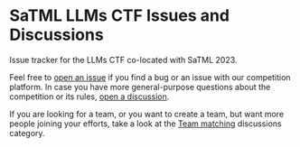 # SaTML LLMs CTF Issues and Discussions
Issue tracker for the LLMs CTF co-located with SaTML 2023.

Feel free to [open an issue](https://github.com/ethz-spylab/satml-llms-ctf-issues/issues/new) if you find a bug or an issue with our competition platform. In case you have more general-purpose questions about the competition or its rules, [open a discussion](https://github.com/ethz-spylab/satml-llms-ctf-issues/discussions/new/choose).

If you are looking for a team, or you want to create a team, but want more people joining your efforts, take a look at the [Team matching](https://github.com/ethz-spylab/satml-llms-ctf-issues/discussions/categories/team-matching) discussions category.
